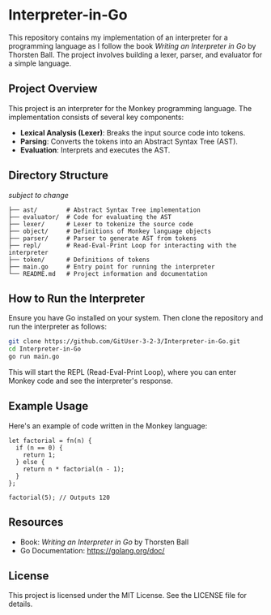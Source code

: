 # Interpreter-in-Go

This repository contains my implementation of an interpreter for a programming language as I follow the book *Writing an
Interpreter in Go* by Thorsten Ball. The project involves building a lexer, parser, and evaluator for a simple language.

## Project Overview

This project is an interpreter for the Monkey programming language. The implementation consists of several key components:

* **Lexical Analysis (Lexer)**: Breaks the input source code into tokens.
* **Parsing**: Converts the tokens into an Abstract Syntax Tree (AST).
* **Evaluation**: Interprets and executes the AST.

## Directory Structure
*subject to change*
```
├── ast/        # Abstract Syntax Tree implementation
├── evaluator/  # Code for evaluating the AST
├── lexer/      # Lexer to tokenize the source code
├── object/     # Definitions of Monkey language objects
├── parser/     # Parser to generate AST from tokens
├── repl/       # Read-Eval-Print Loop for interacting with the interpreter
├── token/      # Definitions of tokens
├── main.go     # Entry point for running the interpreter
└── README.md   # Project information and documentation
```

## How to Run the Interpreter

Ensure you have Go installed on your system. Then clone the repository and run the interpreter as follows:

```bash
git clone https://github.com/GitUser-3-2-3/Interpreter-in-Go.git
cd Interpreter-in-Go
go run main.go
```

This will start the REPL (Read-Eval-Print Loop), where you can enter Monkey code and see the interpreter's response.

## Example Usage

Here's an example of code written in the Monkey language:

```monkey
let factorial = fn(n) {
  if (n == 0) {
    return 1;
  } else {
    return n * factorial(n - 1);
  }
};

factorial(5); // Outputs 120
```

## Resources

* Book: *Writing an Interpreter in Go* by Thorsten Ball
* Go Documentation: https://golang.org/doc/

## License

This project is licensed under the MIT License. See the LICENSE file for details.